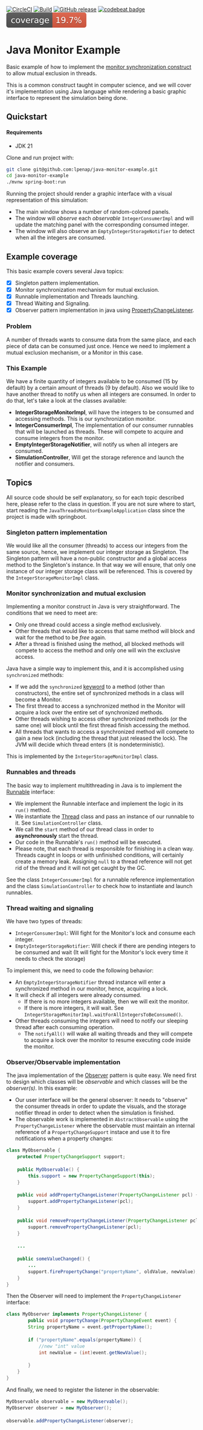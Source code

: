 [![CircleCI](https://dl.circleci.com/status-badge/img/circleci/2e6Hm8LHAzuw5AQRrJLyG6/UoewhgzBXwCsmVqmb3sy5o/tree/master.svg?style=svg)](https://dl.circleci.com/status-badge/redirect/circleci/2e6Hm8LHAzuw5AQRrJLyG6/UoewhgzBXwCsmVqmb3sy5o/tree/master)
[![Build](https://github.com/lpenap/java-monitor-example/actions/workflows/maven.yml/badge.svg)](https://github.com/lpenap/java-monitor-example/actions/workflows/maven.yml)
[![GitHub release](https://img.shields.io/github/release/lpenap/java-monitor-example)](//github.com/lpenap/java-monitor-example/releases/latest)
[![codebeat badge](https://codebeat.co/badges/07bc5a39-cd80-49b7-a006-431ee69f53e5)](https://codebeat.co/projects/github-com-lpenap-java-monitor-example)
![Coverage](.github/badges/jacoco.svg)

# Java Monitor Example
Basic example of how to implement the [monitor synchronization construct](https://en.wikipedia.org/wiki/Monitor_(synchronization))  to allow mutual exclusion in threads.

This is a common construct taught in computer science, and we will cover it's implementation using Java language while rendering a basic graphic interface to represent the simulation being done.

## Quickstart

#### Requirements
* JDK 21

Clone and run project with:
```bash
git clone git@github.com:lpenap/java-monitor-example.git
cd java-monitor-example
./mvnw spring-boot:run
```
Running the project should render a graphic interface with a visual
representation of this simulation:
* The main window shows a number of random-colored panels.
* The window will *observe* each *observable* `IntegerConsumerImpl` and will update the matching panel with the corresponding consumed integer.
* The window will also observe an `EmptyIntegerStorageNotifier` to detect when all the integers are consumed.


## Example coverage
This basic example covers several Java topics:
- [x] Singleton pattern implementation.
- [x] Monitor synchronization mechanism for mutual exclusion.
- [x] Runnable implementation and Threads launching.
- [x] Thread Waiting and Signaling.
 - [x] Observer pattern implementation in java using [PropertyChangeListener](https://docs.oracle.com/en/java/javase/21/docs/api/java.desktop/java/beans/PropertyChangeListener.html).

### Problem
A number of threads wants to consume data from the same place, and each piece of data can be consumed just once. Hence we need to implement a mutual exclusion mechanism, or a Monitor in this case.

### This Example
We have a finite quantity of integers available to be consumed (15 by default) by a certain amount of threads (9 by default). Also we would like to have another thread to notify us when all integers are consumed. In order to do that, let's take a look at the classes available:
* **IntegerStorageMonitorImpl**, will have the integers to be consumed and accessing methods. This is our synchronization monitor.
* **IntegerConsumerImpl**, The implementation of our consumer runnables that will be launched as threads. These will compete to acquire and consume integers from the monitor.
* **EmptyIntegerStorageNotifier**, will notify us when all integers are consumed.
* **SimulationController**, Will get the storage reference and launch the notifier and consumers.


## Topics
All source code should be self explanatory, so for each topic described here, please refer to the class in question. If you are not sure where to start, start reading the `JavaThreadsMonitorExampleApplication` class since the project is made with springboot.

### Singleton pattern implementation
We would like all the consumer (threads) to access our integers from the same source, hence, we implement our integer storage as Singleton.
The Singleton pattern will have a non-public constructor and a global access method to the Singleton's instance. In that way we will ensure, that only one instance of our integer storage class will be referenced.
This is covered by the `IntegerStorageMonitorImpl` class.

### Monitor synchronization and mutual exclusion
Implementing a monitor construct in Java is very straightforward. The conditions that we need to meet are:
* Only one thread could access a single method exclusively.
* Other threads that would like to access that same method will block and wait for the method to be *free* again.
* After a thread is finished using the method, all blocked methods will compete to access the method and only one will win the exclusive access.

Java have a simple way to implement this, and it is accomplished using `synchronized` methods:
* If we add the `synchronized` [keyword](https://docs.oracle.com/javase/tutorial/essential/concurrency/syncmeth.html) to a method (other than constructors), the entire set of synchronized methods in a class will become a Monitor.
* The first thread to access a synchronized method in the Monitor will acquire a lock over the entire set of synchronized methods.
* Other threads wishing to access other synchronized methods (or the same one) will block until the first thread finish accessing the method.
* All threads that wants to access a synchronized method will compete to gain a new lock (including the thread that just released the lock). The JVM will decide which thread enters (it is nondeterministic).

This is implemented by the `IntegerStorageMonitorImpl` class.

### Runnables and threads
 The basic way to implement multithreading in Java is to implement the [Runnable](https://docs.oracle.com/en/java/javase/21/docs/api/java.base/java/lang/Runnable.html) interface:
* We implement the Runnable interface and implement the logic in its `run()` method.
 * We instantiate the [Thread](https://docs.oracle.com/en/java/javase/21/docs/api/java.base/java/lang/Thread.html) class and pass an instance of our runnable to it. See `SimulationController` class.
* We call the `start` method of our thread class in order to **asynchronously** start the thread.
* Our code in the Runnable's `run()` method will be executed.
* Please note, that each thread is responsible for finishing in a clean way. Threads caught in loops or with unfinished conditions, will certainly create a memory leak. Assigning `null` to a thread reference will not get rid of the thread and it will not get caught by the GC.

See the class `IntegerConsumerImpl` for a runnable reference implementation and the class `SimulationController` to check how to instantiate and launch runnables.

### Thread waiting and signaling
We have two types of threads:
* `IntegerConsumerImpl`: Will fight for the Monitor's lock and consume each integer.
* `EmptyIntegerStorageNotifier`: Will check if there are pending integers to be consumed and wait (It will fight for the Monitor's lock every time it needs to check the storage)

To implement this, we need to code the following behavior:

* An `EmptyIntegerStorageNotifier` thread instance will enter a synchronized method in our monitor, hence, acquiring a lock.
* It will check if all integers were already consumed.
  * If there is no more integers available, then we will exit the monitor.
  * If there is more integers, it will wait. See `IntegerStorageMonitorImpl.waitForAllIntegersToBeConsumed()`.
* Other threads consuming the integers will need to notify our sleeping thread after each consuming operation.
  * The `notifyAll()` will wake all waiting threads and they will compete to acquire a lock over the monitor to resume executing code inside the monitor.
  
### Observer/Observable implementation
The java implementation of the [Observer](https://en.wikipedia.org/wiki/Observer_pattern) pattern is quite easy. We need first to design which classes will be *observable* and which classes will be the *observer(s)*. In this example:
* Our user interface will be the general observer: It needs to "observe" the consumer threads in order to update the visuals, and the storage notifier thread in order to detect when the simulation is finished.
* The observable work is implemented in `AbstractObservable` using the `PropertyChangeListener` where the observable must maintain an internal reference of a `PropertyChangeSupport` instace and use it to fire notifications when a property changes:
```java
class MyObservable {
	protected PropertyChangeSupport support;

	public MyObservable() {
		this.support = new PropertyChangeSupport(this);
	}

	public void addPropertyChangeListener(PropertyChangeListener pcl) {
		support.addPropertyChangeListener(pcl);
	}

	public void removePropertyChangeListener(PropertyChangeListener pcl) {
		support.removePropertyChangeListener(pcl);
	}

	...

	public someValueChanged() {
		...
		support.firePropertyChange("propertyName", oldValue, newValue);
	}
}
```
Then the Observer will need to implement the `PropertyChangeListener` interface:
```java
class MyObserver implements PropertyChangeListener {
		public void propertyChange(PropertyChangeEvent event) {
		String propertyName = event.getPropertyName();

		if ("propertyName".equals(propertyName)) {
			//new "int" value
			int newValue = (int)event.getNewValue();

		}
	}
}
```
And finally, we need to register the listener in the observable:
```java
MyObservable observable = new MyObservable();
MyObserver observer = new MyObserver();

observable.addPropertyChangeListener(observer);

```
